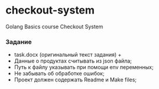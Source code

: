 # checkout-system
Golang Basics course Checkout System

### Задание

- task.docx (оригинальный текст задания) +
- Данные о продуктах считывать из json файла; 
- Путь к файлу указывать при помощи env переменных; 
- Не забывать об обработке ошибок; 
- Проект должен содержать Readme и Make files;  
